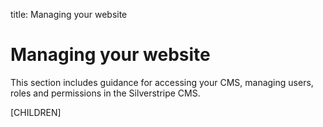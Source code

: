 title: Managing your website

# Managing your website

This section includes guidance for accessing your CMS, managing users, roles and permissions in the Silverstripe CMS.

[CHILDREN]
